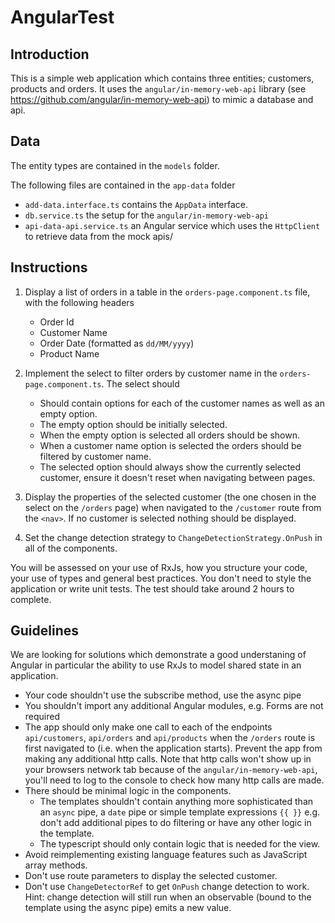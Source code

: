 # AngularTest

## Introduction

This is a simple web application which contains three entities; customers, products and orders. It uses the `angular/in-memory-web-api` library (see https://github.com/angular/in-memory-web-api) to mimic a database and api.

## Data

The entity types are contained in the `models` folder.

The following files are contained in the `app-data` folder

- `add-data.interface.ts` contains the `AppData` interface.
- `db.service.ts` the setup for the `angular/in-memory-web-api`
- `api-data-api.service.ts` an Angular service which uses the `HttpClient` to retrieve data from the mock apis/

## Instructions

1. Display a list of orders in a table in the `orders-page.component.ts` file, with the following headers

   - Order Id
   - Customer Name
   - Order Date (formatted as `dd/MM/yyyy`)
   - Product Name

2. Implement the select to filter orders by customer name in the `orders-page.component.ts`. The select should

   - Should contain options for each of the customer names as well as an empty option.
   - The empty option should be initially selected.
   - When the empty option is selected all orders should be shown.
   - When a customer name option is selected the orders should be filtered by customer name.
   - The selected option should always show the currently selected customer, ensure it doesn't reset when navigating between pages.

3. Display the properties of the selected customer (the one chosen in the select on the `/orders` page) when navigated to the `/customer` route from the `<nav>`. If no customer is selected nothing should be displayed.

4. Set the change detection strategy to `ChangeDetectionStrategy.OnPush` in all of the components.

You will be assessed on your use of RxJs, how you structure your code, your use of types and general best practices. You don't need to style the application or write unit tests. The test should take around 2 hours to complete.

## Guidelines

We are looking for solutions which demonstrate a good understaning of Angular in particular the ability to use RxJs to model shared state in an application.

- Your code shouldn't use the subscribe method, use the async pipe
- You shouldn't import any additional Angular modules, e.g. Forms are not required
- The app should only make one call to each of the endpoints `api/customers`, `api/orders` and `api/products` when the `/orders` route is first navigated to (i.e. when the application starts). Prevent the app from making any additional http calls. Note that http calls won't show up in your browsers network tab because of the `angular/in-memory-web-api`, you'll need to log to the console to check how many http calls are made.
- There should be minimal logic in the components.
  - The templates shouldn't contain anything more sophisticated than an `async` pipe, a `date` pipe or simple template expressions `{{ }}` e.g. don't add additional pipes to do filtering or have any other logic in the template.
  - The typescript should only contain logic that is needed for the view.
- Avoid reimplementing existing language features such as JavaScript array methods.
- Don't use route parameters to display the selected customer.
- Don't use `ChangeDetectorRef` to get `OnPush` change detection to work. Hint: change detection will still run when an observable (bound to the template using the async pipe) emits a new value.
